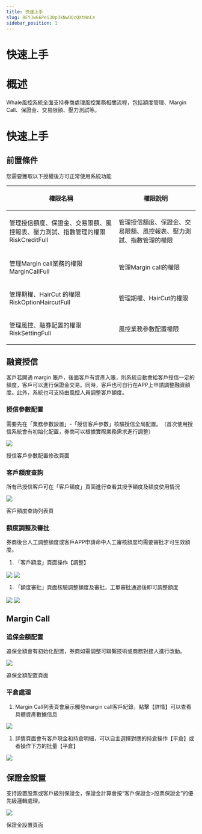 ```yaml
---
title: 快速上手
slug: BEYJw66Pei30p3kNwOQcQXtNnCe
sidebar_position: 1
---
```



# 快速上手

# 概述

Whale風控系統全面支持券商處理風控業務相關流程，包括額度管理、Margin Call、保證金、交易限額、壓力測試等。

# 快速上手

## 前置條件

您需要獲取以下授權後方可正常使用系統功能

<table header_row="1">
<colgroup>
<col width="437"/>
<col width="393"/>
</colgroup>
<thead>
<tr><th><p>權限名稱</p></th><th><p>權限說明</p></th></tr>
</thead>
<tbody>
<tr><td><p>管理授信額度、保證金、交易限額、風控報表、壓力測試、指數管理的權限<br/>RiskCreditFull</p></td><td><p>管理授信額度、保證金、交易限額、風控報表、壓力測試、指數管理的權限</p></td></tr>
<tr><td><p>管理Margin call業務的權限<br/>MarginCallFull</p></td><td><p>管理Margin call的權限</p></td></tr>
<tr><td><p>管理期權、HairCut 的權限<br/>RiskOptionHaircutFull</p></td><td><p>管理期權、HairCut的權限</p></td></tr>
<tr><td><p>管理風控、融券配置的權限<br/>RiskSettingFull</p></td><td><p>風控業務參數配置權限</p></td></tr>
</tbody>
</table>

## 融資授信

客戶若開通 margin 賬戶，後面客戶有資產入賬，則系統自動會給客戶授信一定的額度，客戶可以進行保證金交易。同時，客戶也可自行在APP上申請調整融資額度。此外，系統也可支持由風控人員調整客戶額度。

### 授信參數配置

需要先在「業務參數設置」-「授信客戶參數」核驗授信全局配置。​
（首次使用授信系統會有初始化配置，券商可以根據實際業務需求進行調整）

<img src="/assets/L5m1bb3piop3thxbL97c6AjdnNb.png" src-width="3726" src-height="1568" align="center"/>

授信客戶參數配置修改頁面

### 客戶額度查詢

所有已授信客戶可在「客戶額度」頁面進行查看其授予額度及額度使用情況

<img src="/assets/LzzObsHuKoKuTzxb13EclU2TnHc.png" src-width="3696" src-height="1412" align="center"/>

客戶額度查詢列表頁

### 額度調整及審批

券商後台人工調整額度或客戶APP申請命中人工審核額度均需要審批才可生效額度。

1. 「客戶額度」頁面操作【調整】

<img src="/assets/MnkZbssplolsngxBmukcPDbsnYf.png" src-width="3694" src-height="1434" align="center"/>

<img src="/assets/RyPYbfjx3oYabExXpX4cGPwQn8d.png" src-width="2050" src-height="1214" align="center"/>

1. 「額度審批」頁面核驗調整額度及審批，工單審批通過後即可調整額度

<img src="/assets/JFWybefydoScCwxPhCqc6wgRnDg.png" src-width="3736" src-height="848" align="center"/>

<img src="/assets/CmHebshV2oBzVKxUg9ncJJejnbh.png" src-width="3724" src-height="1636" align="center"/>

## Margin Call

### 追保金額配置

追保金額會有初始化配置，券商如需調整可聯繫技術或商務對接人進行改動。

<img src="/assets/PD9wbjwSUo7dUOxxfsVc2qyWnAj.png" src-width="3826" src-height="1724" align="center"/>

追保金額配置頁面

### 平倉處理

1. Margin Call列表頁會展示觸發margin call客戶紀錄，點擊【詳情】可以查看具體資產數據信息

<img src="/assets/MkmRbNWhzo5tnbxVbDrculdDnrc.png" src-width="3710" src-height="1366" align="center"/>

1. 詳情頁面會有客戶現金和持倉明細，可以自主選擇對應的持倉操作【平倉】或者操作下方的批量【平倉】

<img src="/assets/KSe2bFH9zoWXa4xOr1bc8RQgnde.png" src-width="3740" src-height="1642" align="center"/>

## 保證金設置

支持設置股票或客戶級別保證金，保證金計算會按“客戶保證金&gt;股票保證金”的優先級邏輯處理。

<img src="/assets/KiZzbuMbbobwDixGIMVceRVxnab.png" src-width="3688" src-height="1558" align="center"/>

保證金設置頁面

